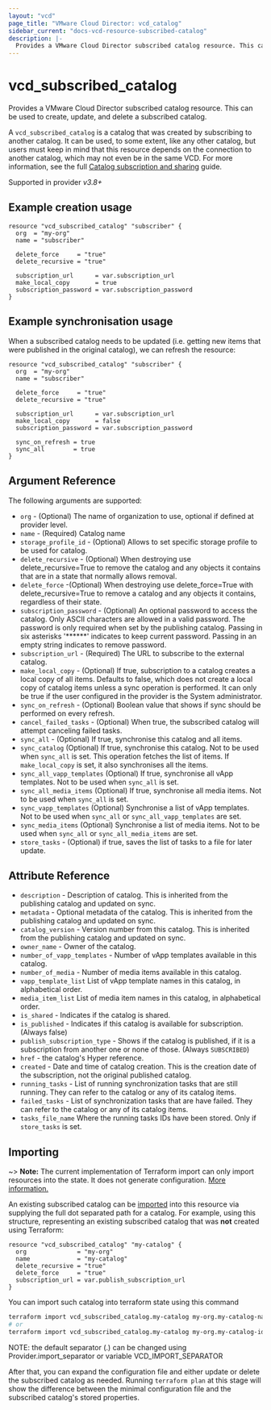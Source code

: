 ```yaml
---
layout: "vcd"
page_title: "VMware Cloud Director: vcd_catalog"
sidebar_current: "docs-vcd-resource-subscribed-catalog"
description: |-
  Provides a VMware Cloud Director subscribed catalog resource. This can be used to create, update, and delete a subscribed catalog.
---
```


# vcd\_subscribed\_catalog

Provides a VMware Cloud Director subscribed catalog resource. This can be used to create, update, and delete a subscribed catalog.

A `vcd_subscribed_catalog` is a catalog that was created by subscribing to another catalog. It can be used, to some extent,
like any other catalog, but users must keep in mind that this resource depends on the connection to another catalog, which
may not even be in the same VCD. For more information, see the full [Catalog subscription and sharing](/providers/vmware/vcd/latest/docs/guides/catalog_subscription_and_sharing) guide.

Supported in provider *v3.8+*

## Example creation usage

```hcl
resource "vcd_subscribed_catalog" "subscriber" {
  org  = "my-org"
  name = "subscriber"

  delete_force     = "true"
  delete_recursive = "true"

  subscription_url      = var.subscription_url
  make_local_copy       = true
  subscription_password = var.subscription_password
}

```

## Example synchronisation usage

When a subscribed catalog needs to be updated (i.e. getting new items that were published in the original catalog), we can 
refresh the resource:

```hcl
resource "vcd_subscribed_catalog" "subscriber" {
  org  = "my-org"
  name = "subscriber"

  delete_force     = "true"
  delete_recursive = "true"

  subscription_url      = var.subscription_url
  make_local_copy       = false
  subscription_password = var.subscription_password

  sync_on_refresh = true
  sync_all        = true
}
```

## Argument Reference

The following arguments are supported:

* `org` - (Optional) The name of organization to use, optional if defined at provider level.
* `name` - (Required) Catalog name
* `storage_profile_id` - (Optional) Allows to set specific storage profile to be used for catalog.
* `delete_recursive` - (Optional) When destroying use delete_recursive=True to remove the catalog and any objects it contains that are in a state that normally allows removal.
* `delete_force` -(Optional) When destroying use delete_force=True with delete_recursive=True to remove a catalog and any objects it contains, regardless of their state.
* `subscription_password` - (Optional) An optional password to access the catalog. Only ASCII characters are allowed in a valid password. 
  The password is only required when set by the publishing catalog. Passing in six asterisks '******' indicates to keep current password. 
  Passing in an empty string indicates to remove password.
* `subscription_url` - (Required) The URL to subscribe to the external catalog.
* `make_local_copy` - (Optional) If true, subscription to a catalog creates a local copy of all items. Defaults to false, which does not create a local copy of catalog items unless a sync operation is performed.
  It can only be true if the user configured in the provider is the System administrator.
* `sync_on_refresh` - (Optional) Boolean value that shows if sync should be performed on every refresh.
* `cancel_failed_tasks` - (Optional) When true, the subscribed catalog will attempt canceling failed tasks.
* `sync_all` - (Optional) If true, synchronise this catalog and all items. 
* `sync_catalog` (Optional) If true, synchronise this catalog. Not to be used when `sync_all` is set. This operation fetches the list of items. If `make_local_copy` is set, it also synchronises all the items.
* `sync_all_vapp_templates` (Optional) If true, synchronise all vApp templates. Not to be used when `sync_all` is set.
* `sync_all_media_items` (Optional) If true, synchronise all media items. Not to be used when `sync_all` is set.
* `sync_vapp_templates` (Optional) Synchronise a list of vApp templates. Not to be used when `sync_all` or `sync_all_vapp_templates` are set.
* `sync_media_items` (Optional) Synchronise a list of media items. Not to be used when `sync_all` or `sync_all_media_items` are set.
* `store_tasks` - (Optional) if true, saves the list of tasks to a file for later update.
 
## Attribute Reference

* `description` -  Description of catalog. This is inherited from the publishing catalog and updated on sync.
* `metadata` -  Optional metadata of the catalog. This is inherited from the publishing catalog and updated on sync.
* `catalog_version` - Version number from this catalog. This is inherited from the publishing catalog and updated on sync.
* `owner_name` - Owner of the catalog.
* `number_of_vapp_templates` - Number of vApp templates available in this catalog.
* `number_of_media` - Number of media items available in this catalog.
* `vapp_template_list` List of vApp template names in this catalog, in alphabetical order.
* `media_item_list` List of media item names in this catalog, in alphabetical order.
* `is_shared` - Indicates if the catalog is shared.
* `is_published` - Indicates if this catalog is available for subscription. (Always false)
* `publish_subscription_type` - Shows if the catalog is published, if it is a subscription from another one or none of those. (Always `SUBSCRIBED`)
* `href` - the catalog's Hyper reference.
* `created` - Date and time of catalog creation. This is the creation date of the subscription, not the original published catalog.
* `running_tasks` - List of running synchronization tasks that are still running. They can refer to the catalog or any of its catalog items.
* `failed_tasks` - List of synchronization tasks that are have failed. They can refer to the catalog or any of its catalog items.
* `tasks_file_name` Where the running tasks IDs have been stored. Only if `store_tasks` is set.

## Importing

~> **Note:** The current implementation of Terraform import can only import resources into the state. It does not generate
configuration. [More information.][docs-import]

An existing subscribed catalog can be [imported][docs-import] into this resource via supplying the full dot separated path for a
catalog. For example, using this structure, representing an existing subscribed catalog that was **not** created using Terraform:

```hcl
resource "vcd_subscribed_catalog" "my-catalog" {
  org              = "my-org"
  name             = "my-catalog"
  delete_recursive = "true"
  delete_force     = "true"
  subscription_url = var.publish_subscription_url
}
```

You can import such catalog into terraform state using this command

```bash
terraform import vcd_subscribed_catalog.my-catalog my-org.my-catalog-name
# or
terraform import vcd_subscribed_catalog.my-catalog my-org.my-catalog-id
```

NOTE: the default separator (.) can be changed using Provider.import_separator or variable VCD_IMPORT_SEPARATOR

[docs-import]:https://www.terraform.io/docs/import/

After that, you can expand the configuration file and either update or delete the subscribed catalog as needed. Running `terraform plan`
at this stage will show the difference between the minimal configuration file and the subscribed catalog's stored properties.

